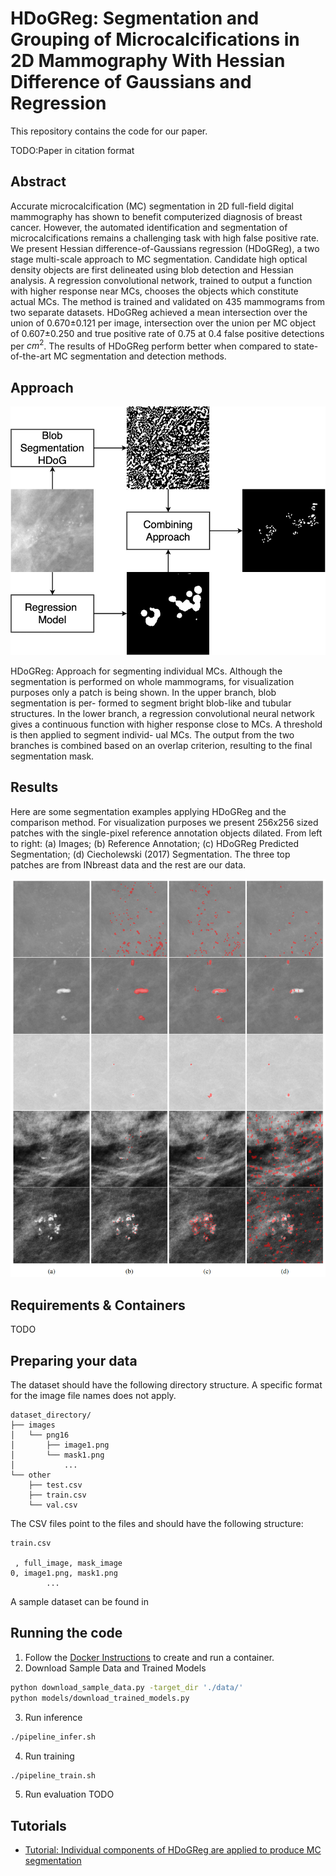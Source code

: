 # HDoGReg: Segmentation and Grouping of Microcalcifications in 2D Mammography With Hessian Difference of Gaussians and Regression

This repository contains the code for our paper.

TODO:Paper in citation format


## Abstract

Accurate microcalcification (MC) segmentation in 2D full-field digital mammography has shown to benefit computerized diagnosis of breast cancer. However, the automated identification and segmentation of microcalcifications remains a challenging task with high false positive rate. We present Hessian difference-of-Gaussians regression (HDoGReg), a two stage multi-scale approach to MC segmentation. Candidate high optical density objects are first delineated using blob detection and Hessian analysis. A regression convolutional network, trained  to output a function with higher response near MCs, chooses the objects which constitute actual MCs. The method is trained and validated on 435 mammograms from two separate datasets. HDoGReg achieved a mean intersection over the union of 0.670$\pm$0.121 per image, intersection over the union per MC object of 0.607$\pm$0.250 and true positive rate of 0.75 at 0.4 false positive detections per $cm^2$. The results of HDoGReg perform better when compared to state-of-the-art MC segmentation and detection methods.

## Approach

![HDoGReg: Approach for segmenting individual microcalcifications.](https://github.com/cmarasinou/HDoGReg/blob/master/documentation/figures/SegmentationPipeline.png)

HDoGReg: Approach for segmenting individual MCs. Although the segmentation is performed on whole mammograms, for visualization purposes only a patch is being shown. In the upper branch, blob segmentation is per- formed to segment bright blob-like and tubular structures. In the lower branch, a regression convolutional neural network gives a continuous function with higher response close to MCs. A threshold is then applied to segment individ- ual MCs. The output from the two branches is combined based on an overlap criterion, resulting to the final segmentation mask.

## Results

Here are some segmentation examples applying HDoGReg and the comparison method. For visualization purposes we present 256x256 sized patches with the single-pixel
reference annotation objects dilated. From left to right: (a) Images; (b) Reference Annotation; (c) HDoGReg Predicted Segmentation; (d) Ciecholewski (2017)
Segmentation. The three top patches are from INbreast data and the rest are our data.

![Segmentation Examples](https://github.com/cmarasinou/HDoGReg/blob/master/documentation/figures/ResultExamples.png)


## Requirements & Containers

TODO

## Preparing your data

The dataset should have the following directory structure. A specific format for the image file names does not apply. 

```
dataset_directory/
├── images
│   └── png16
│       ├── image1.png
│       └── mask1.png
│           ...
└── other
    ├── test.csv
    ├── train.csv
    └── val.csv
```

The CSV files point to the files and should have the following structure:

```
train.csv

 , full_image, mask_image
0, image1.png, mask1.png 
        ...
```

A sample dataset can be found in 

## Running the code

1. Follow the [Docker Instructions](https://github.com/cmarasinou/HDoGReg/blob/master/docker/README.md) to create and run a container.
2. Download Sample Data and Trained Models
```bash
python download_sample_data.py -target_dir './data/'
python models/download_trained_models.py
```
3. Run inference
```bash
./pipeline_infer.sh
```
4. Run training
```bash
./pipeline_train.sh
```
5. Run evaluation
TODO

## Tutorials

- [Tutorial: Individual components of HDoGReg are applied to produce MC segmentation](https://github.com/cmarasinou/HDoGReg/blob/master/notebooks/microcalcification-segmentation-tutorial.ipynb)